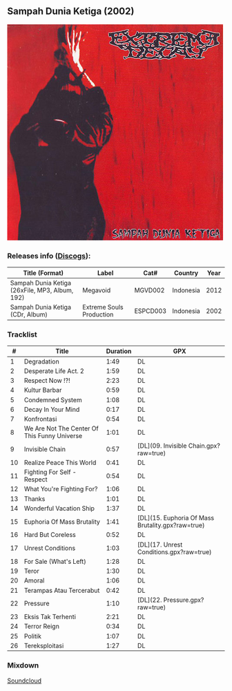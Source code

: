 ## Sampah Dunia Ketiga (2002)

![Alt text](cover.jpg?raw=true "Sampah Dunia Ketiga")

### Releases info ([Discogs](https://www.discogs.com/Extreme-Decay-Sampah-Dunia-Ketiga/release/3681444)):

| Title (Format) | Label | Cat# | Country | Year |
| --- | --- | --- | --- | --- |
| Sampah Dunia Ketiga ‎(26xFile, MP3, Album, 192) | Megavoid | MGVD002 | Indonesia | 2012 |
| Sampah Dunia Ketiga ‎(CDr, Album) | Extreme Souls Production | ESPCD003 | Indonesia | 2002 |

### Tracklist

| # | Title | Duration | GPX |
| --- | --- | --- | --- |
| 1 | Degradation | 1:49 | DL |
| 2 | Desperate Life Act. 2 | 1:59 | DL |
| 3 | Respect Now !?! | 2:23 | DL |
| 4 | Kultur Barbar | 0:59 | DL |
| 5 | Condemned System | 1:08 | DL |
| 6 | Decay In Your Mind | 0:17 | DL |
| 7 | Konfrontasi | 0:54 | DL |
| 8 | We Are Not The Center Of This Funny Universe | 1:01 | DL |
| 9 | Invisible Chain | 0:57 | [DL](09. Invisible Chain.gpx?raw=true) |
| 10 | Realize Peace This World | 0:41 | DL |
| 11 | Fighting For Self - Respect | 0:54 | DL |
| 12 | What You're Fighting For? | 1:06 | DL |
| 13 | Thanks | 1:01 | DL |
| 14 | Wonderful Vacation Ship | 1:37 | DL |
| 15 | Euphoria Of Mass Brutality | 1:41 | [DL](15. Euphoria Of Mass Brutality.gpx?raw=true) |
| 16 | Hard But Coreless | 0:52 | DL |
| 17 | Unrest Conditions | 1:03 | [DL](17. Unrest Conditions.gpx?raw=true) |
| 18 | For Sale (What's Left) | 1:28 | DL |
| 19 | Teror | 1:30 | DL |
| 20 | Amoral | 1:06 | DL |
| 21 | Terampas Atau Tercerabut | 0:42 | DL |
| 22 | Pressure | 1:10 | [DL](22. Pressure.gpx?raw=true) |
| 23 | Eksis Tak Terhenti | 2:21 | DL |
| 24 | Terror Reign | 0:34 | DL |
| 25 | Politik | 1:07 | DL |
| 26 | Tereksploitasi | 1:27 | DL |

### Mixdown

[Soundcloud](https://soundcloud.com/cecekpawon/sets/ed-midi-samplers)
